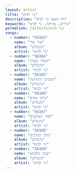 ```yaml
---
layout: artist
title: "נוי לביא"
description: "דף האמן נוי לביא"
keywords: "שירים, מוזיקה, נוי לביא"
permalink: /artists/נוי-לביא/
songs:
  - number: "56163"
    name: "אלי אלי"
    album: "סינגלים"
    artist: "נוי לביא"
  - number: "56164"
    name: "המלך בשדה"
    album: "סינגלים"
    artist: "נוי לביא"
  - number: "56165"
    name: "השכינה הקדושה"
    album: "סינגלים"
    artist: "נוי לביא"
  - number: "56166"
    name: "כולנו אחים"
    album: "סינגלים"
    artist: "נוי לביא"
  - number: "56167"
    name: "לפזר כשושנים"
    album: "סינגלים"
    artist: "נוי לביא"
  - number: "56168"
    name: "מלך המלכים"
    album: "סינגלים"
    artist: "נוי לביא"
  - number: "56169"
    name: "שבת מלכתא"
    album: "סינגלים"
    artist: "נוי לביא"
---
```

